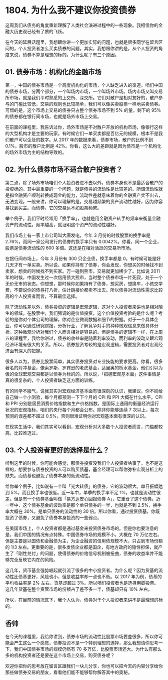 # 1804. 为什么我不建议你投资债券

这周我们从债务的角度重新理解了人类社会演进过程中的一些现象。我相信你的金融大历史观已经有了质的飞跃。

在今天的延展话题里，我想跟你讲一个更加实际的问题，也就是很多同学在留言区问的，个人投资者怎么买卖债券的问题。其实，我想跟你讲的是，从个人投资的角度来说，债券不算是理想的标的。为什么呢？有三个原因。

## 01. 债券市场：机构化的金融市场

第一，中国的债券市场是一个高度机构化的市场，个人缺乏进入的渠道。咱们中国的债券市场，分两个部分，一个叫场内市场，一个叫场外市场。场内市场又叫交易所市场，就是我们平时熟悉的上交所、深交所。它们对散户是相对友好的，散户参与的门槛比较低，交易的规则也比较简单，我们可以像买卖股票一样地买卖债券。可惜的是，这个市场上交易的债券只占整个债券市场不到 5% 的量，剩下的 95% 的债券都在银行间市场，也就是场外市场上交易。

在前面的课程里，我告诉过你，场外市场是不对散户开放的机构市场，像银行这样的大型机构才是主要的玩家。有时候它们一单买卖都是百亿元的规模，根本不是我们散户可以企及的数字。从 2017 年的数据来看，债券市场，散户的比例不到 0.1%，股市的散户比例是 42%。你看，这么大的差距就是因为债市是一个机构化的场外市场为主的结构导致的。

## 02. 为什么债券市场不适合散户投资者？

第二点，除了场外市场咱们个人投资者进不去以外，债券本身也不是最适合散户的投资标的。其中最重要的一个问题，就是债券的流动性是比较差的。所谓流动性就是指金融资产顺利转换成现金的能力，流动性差就意味着你的金融资产卖不出去，无法变现。一般来讲，你可以理解的是，交易越频繁的资产流动性越好，因为你容易找到买主。而债券，它的交易远不如股票频繁。

举个例子，我们平时经常用「换手率」，也就是用金融资产转手的频率来衡量金融资产的流动性。频率越高，就证明这个资产的流动性越好。

我们市场上有一家上市公司叫大唐发电，今年 3 月份的时候股票的换手率是 2.76%，而同一家公司发行的债券的换手率只有 0.0042%。你看，同一个企业，股票是债券流动性的 600 多倍。这还是在相对活跃的交易所市场。

在银行间市场上，今年 3 月份有 300 只企业债，换手率都是 0。有时候可能是好几天才有一单买卖。所以说，如果你持有了债券，你会发现，你想买的时候找不到卖家，想卖的时候找不到买家。万一碰到熊市，交易就更加稀少了。比如说 2011 年的时候，中国发生过一次信用债大熊市，当时整个债券市场一片死寂，处于一个无价无市的状态。你想想，那时候你如果持有了债券，想买房，想换车，小孩交学费，不要说你的债券打八折，估计跳楼价都卖不出去。所以债券对流动性需求比较高的个人投资者而言，不算最佳选择。

除了流动性差以外，债券投资的逻辑是宏观逻辑，这对个人投资者来讲也是相对陌生的领域。在股票中，我们强调的是价值投资，这个价值投资考验的是什么呢？考验的是你对个体公司的理解，你对企业微观数据和细节的把握。对于一个具体企业，你可以通过研究财报，分析行业，了解竞争对手的种种微观信息来做具体分析。这种微观分析对我们个人而言相对是容易的。但是债券的逻辑不一样，在上周五的课程里，我给你讲过，债券的收益率是随着利率波动，而利率的波动又跟宏观经济环境有很大的关系。所以，债券投资考较的是宏观逻辑，需要投资者对宏观经济面有深入的把握。

很多人以为，债券比股票简单，其实债券投资对专业技能的要求更高。你看，很多著名的对冲基金，像索罗斯、罗宾逊的老虎基金，达里奥的桥水基金，他们引以为傲的全球宏观交易都是以债券为标的的。所以说，「把握宏观基本面」这件事情是真的很复杂的，个人投资者缺乏这方面的训练。

有的同学不服气，说我其实对宏观经济基本面有很深刻的认识，我建议，你不妨给自己做一个小测验，每个月都预测一下下个月的 CPI 和 PPI 大概在什么水平。CPI 和 PPI 分别是居民消费价格指数和生产价格指数，是国际上通用的衡量经济运行状况的宏观指标，咱们的央行每个月都会公布。除非你能够连续 7 次以上，每次预测的误差都不超过 0.5%，否则很难证明你对宏观基本面有很深的认识。

在现实生活中，我们其实可以看到，宏观分析对大多数个人投资者而言，门槛都较高，比较难迈过。

## 03. 个人投资者更好的选择是什么？

听到这里的时候，你可能会感觉，那债券投资没我们个人投资者啥事了。也不是这样的，想要参与债券投资的人可以购买债基，基金经理可以帮你弥补宏观分析上的缺失。而债基也避免了债券本身的低流动性。

给你举个例子，比如说有一个叫「光大转债」的债券，它的波动很大。单日振幅达到 5%，而且换手率也很低。近一年中，单季的换手率不足 1%，也就是流动性很差。但是有一个债券基金叫做「易方达安心回报债券 A」，它重仓了这个债券。近一年中，这个债券基金的波动率是那个单只债券的一半，也就是不到 2.5%，换手率大概在 30%，是单只债券的流动性的 30 倍。所以你看，通过投资债基，你既投资了债券，又避免了债券本身投资的一些弱点。

在美国市场上，个人投资者都是通过基金来投资债券市场的。但是你也要注意的是，我们中国的情况有点特殊。中国债券市场的规模不小，大概在 70 万亿左右。但是主要是以国债和金融债为主，为企业融资的信用债规模不大，只占到市场份额的 1/3 左右。更重要的是，很多发债企业都是国企，有地方政府的隐性担保，就产生了「刚性兑付」的问题，使得债券的价格信号机制被扭曲，债券的收益率并不能够完全反映它内在的风险。

这几年，货币基金强势崛起就引流了很多的中小投资者。为什么呢？因为货基的流动性比债基更好，风险也小，但是收益率却一点也不低。以 2017 年为例，债基的平均收益率是 2% 左右，货基却超过 3%。所以咱们投资者也是选择用脚投票。这几年货基在整个资管市场的份额占了差不多一半，债基却只有 10% 左右。

所以，在目前的情况底下，我个人认为，债券对于个人投资者来讲不是最理想的标的。

## 香帅

在今天的课程里，我给你讲到，债券市场的流动性比股票市场要差很多，所以你可能会产生这么一个感觉，债券投资不是一个特别理想的选择，那么我想请你思考一下，我们中国债券市场的规模仍然有 70 多万亿，比股票市场还大。为什么有那么多的机构投资者还是要在这个市场上交易，购买债券呢？

欢迎你把你的思考放在留言区跟我们一块儿分享，你也可以把今天的内容分享给你那些做债券交易的朋友，看看他们能不能够帮你解答其中的奥秘。

